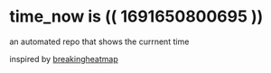 # time_now is (( 1691650800695 ))

an automated repo that shows the currnent time

inspired by [breakingheatmap](https://github.com/breakingheatmap/breakingheatmap)